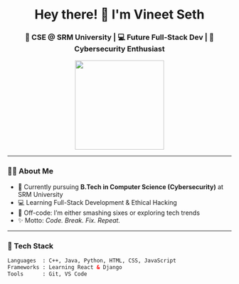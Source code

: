 <h1 align="center">Hey there! 👋 I'm Vineet Seth</h1>
<h3 align="center">🚀 CSE @ SRM University | 💻 Future Full-Stack Dev | 🔐 Cybersecurity Enthusiast</h3>

<p align="center">
  <img src="https://media.giphy.com/media/du3J3cXyzhj75IOgvA/giphy.gif" width="200" />
</p>

---

### 👨‍💻 About Me
- 🧠 Currently pursuing **B.Tech in Computer Science (Cybersecurity)** at SRM University  
- 💻 Learning Full-Stack Development & Ethical Hacking  
- 🏏 Off-code: I’m either smashing sixes or exploring tech trends  
- ✨ Motto: *Code. Break. Fix. Repeat.*

---

### 🚀 Tech Stack
```html
Languages  : C++, Java, Python, HTML, CSS, JavaScript  
Frameworks : Learning React & Django  
Tools      : Git, VS Code

